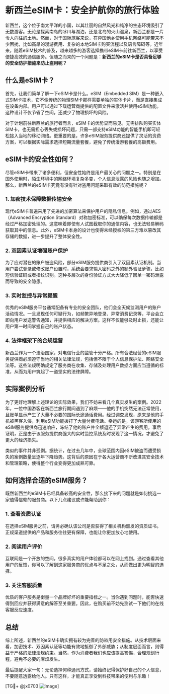 # 新西兰eSIM卡：安全护航你的旅行体验

新西兰，这个位于南太平洋的小国，以其壮丽的自然风光和纯净的生态环境吸引了无数游客。无论是探索南岛的冰川与湖泊，还是北岛的火山温泉，新西兰都是一片令人向往的土地。然而，对于国际旅客来说，在异国他乡使用手机网络可能带来不少困扰，比如高昂的漫游费用、复杂的本地SIM卡购买流程以及语言障碍等。近年来，随着eSIM技术的普及，越来越多的游客选择携带eSIM卡前往新西兰，以享受便捷高效的通信服务。但随之而来的一个问题是：**新西兰的eSIM卡是否具备足够的安全防护措施来防止盗用呢？**

## 什么是eSIM卡？

首先，让我们简单了解一下eSIM卡是什么。eSIM（Embedded SIM）是一种嵌入式SIM卡技术，它不像传统的物理SIM卡那样需要单独的实体卡片，而是直接集成在设备内部。用户可以通过下载运营商提供的配置文件来激活并使用eSIM功能。这种设计不仅节省了空间，还减少了物理损坏的风险。

对于计划前往新西兰的旅行者而言，eSIM卡的优势显而易见。无需排队购买实体SIM卡，也无需担心丢失或损坏问题，只需一部支持eSIM功能的智能手机即可轻松接入当地的移动网络。更重要的是，许多eSIM服务提供商还提供了灵活的资费方案，可以根据实际需求选择短期流量套餐，避免了传统漫游套餐的高额费用。

## eSIM卡的安全性如何？

尽管eSIM卡带来了诸多便利，但安全性始终是用户最关心的问题之一。特别是在国外使用时，陌生环境中的网络环境复杂多变，个人信息泄露的风险也随之增加。那么，新西兰的eSIM卡究竟有没有针对盗用问题采取有效的防范措施呢？

### 1. **加密技术保障数据传输安全**
现代eSIM卡普遍采用了先进的加密算法来保护用户的隐私信息。例如，通过AES（Advanced Encryption Standard）对称加密标准，可以确保每次数据传输都是经过严格加密处理的。这意味着即使有人试图截取你的通信内容，也无法轻易解码获取其中的信息。此外，eSIM卡本身的设计也使得未经授权的第三方难以篡改其存储的数据，进一步提升了整体安全性。

### 2. **双因素认证增强账户保护**
为了应对潜在的账户被盗风险，部分eSIM服务提供商引入了双因素认证机制。当用户尝试登录或修改账户设置时，系统会要求输入密码之外的额外验证步骤，比如短信验证码或者指纹识别。这种多层次的身份验证方式大大降低了因单一密码泄露而导致的安全隐患。

### 3. **实时监控与异常提醒**
优秀的eSIM服务平台通常配备有专业的安全团队，他们会全天候监测用户的账户活动情况。一旦发现任何可疑行为，如频繁异地登录、异常消费记录等，平台会立即向用户发送警告通知，并提供相应的解决方案。这样不仅能够及时止损，还能让用户第一时间掌握自己的账户状态。

### 4. **法律框架下的合规运营**
新西兰作为一个法治国家，对电信行业的监管十分严格。所有合法经营的eSIM服务提供商必须遵守当地的相关法律法规，包括但不限于个人信息保护法、网络安全法等。这些法规明确规定了服务商在收集、存储及处理用户数据方面应当遵循的标准，从而为用户筑起了一道坚实的法律屏障。

## 实际案例分析

为了更好地理解上述理论的实际效果，我们不妨来看几个真实发生的案例。2022年，一位中国游客在新西兰旅行期间遇到了麻烦——他的手机突然无法正常使用，且账单显示产生了大量不必要的国际长途通话费用。经过调查发现，原来是他的手机被黑客入侵，利用eSIM功能拨打了大量付费电话。幸运的是，该游客所使用的eSIM服务提供商迅速响应，冻结了他的账户并全额退还了异常产生的费用。事后证明，正是由于该服务提供商强大的实时监控系统及时发现了这一情况，才避免了更大的经济损失。

类似的事件并非孤例。据统计，在过去几年中，全球范围内因eSIM被盗而遭受损失的案例数量呈逐年下降趋势。这背后的原因在于各大运营商不断改进其安全技术和管理策略，使得整个行业变得更加成熟可靠。

## 如何选择合适的eSIM服务？

既然新西兰的eSIM卡已经具备较高的安全性，那么接下来的问题就是如何挑选一家值得信赖的服务商。以下几点建议或许能帮助到你：

### 1. 查看资质认证
在选择eSIM服务之前，请务必确认该公司是否获得了相关机构颁发的资质证书。正规渠道提供的产品和服务往往更有保障，也能让你更加放心地使用。

### 2. 阅读用户评价
互联网是一个开放的空间，很多真实的用户体验都可以在网上找到。通过查看其他用户的反馈，你可以了解到这家服务商的优点与不足之处，从而做出更为明智的选择。

### 3. 关注客服质量
优质的客户服务是衡量一个品牌好坏的重要指标之一。当你遇到问题时，能否快速得到回应并获得满意的解答至关重要。因此，在购买前不妨先测试一下他们的在线客服反应速度。

## 总结

综上所述，新西兰的eSIM卡确实拥有较为完善的防盜用安全措施。从技术层面来看，加密技术、双因素认证等功能有效地抵御了外部威胁；从制度层面而言，则得益于严格的法律法规约束。当然，作为消费者我们也应该提高警惕，合理规划行程，避免不必要的麻烦发生。

最后提醒大家一句：无论选择何种通讯方式，请始终记得保护好自己的个人信息，不要随意透露给他人。只有这样，才能真正享受到科技带来的便利与乐趣！

[TG💪+ @jx0703 ![Image](https://github.com/user-attachments/assets/dbca1d08-cadb-493c-b0ec-ad6f7a83f270)]